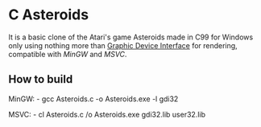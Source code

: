 # C Asteroids
It is a basic clone of the Atari's game Asteroids made in C99 for Windows only using nothing more than [Graphic Device Interface](https://en.wikipedia.org/wiki/Graphics_Device_Interface) for rendering, compatible with *MinGW* and *MSVC*.

## How to build
MinGW:
	- gcc Asteroids.c -o Asteroids.exe -l gdi32

MSVC:
	- cl Asteroids.c /o Asteroids.exe gdi32.lib user32.lib

